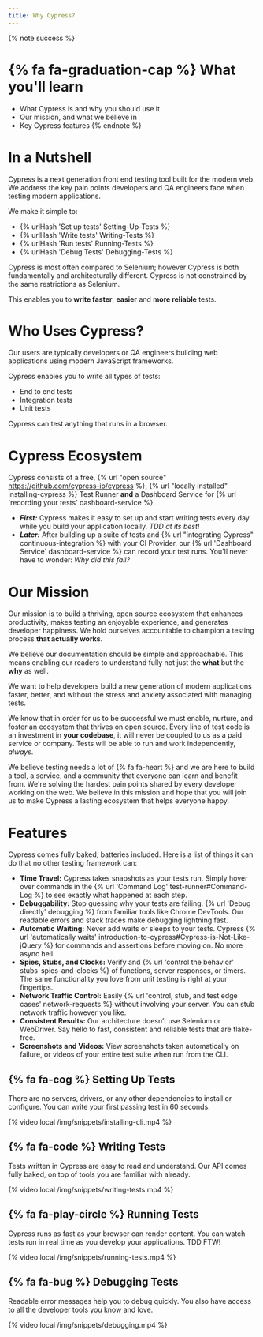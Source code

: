 ```yaml
---
title: Why Cypress?
---
```


{% note success %}
# {% fa fa-graduation-cap %} What you'll learn

- What Cypress is and why you should use it
- Our mission, and what we believe in
- Key Cypress features
{% endnote %}

# In a Nutshell

Cypress is a next generation front end testing tool built for the modern web. We address the key pain points developers and QA engineers face when testing modern applications.

We make it simple to:

- {% urlHash 'Set up tests' Setting-Up-Tests %}
- {% urlHash 'Write tests' Writing-Tests %}
- {% urlHash 'Run tests' Running-Tests %}
- {% urlHash 'Debug Tests' Debugging-Tests %}

Cypress is most often compared to Selenium; however Cypress is both fundamentally and architecturally different. Cypress is not constrained by the same restrictions as Selenium.

This enables you to **write faster**, **easier** and **more reliable** tests.

# Who Uses Cypress?

Our users are typically developers or QA engineers building web applications using modern JavaScript frameworks.

Cypress enables you to write all types of tests:

- End to end tests
- Integration tests
- Unit tests

Cypress can test anything that runs in a browser.

# Cypress Ecosystem

Cypress consists of a free, {% url "open source" https://github.com/cypress-io/cypress %}, {% url "locally installed" installing-cypress %} Test Runner **and** a Dashboard Service for {% url 'recording your tests' dashboard-service %}.

- ***First:*** Cypress makes it easy to set up and start writing tests every day while you build your application locally. *TDD at its best!*
- ***Later:*** After building up a suite of tests and {% url "integrating Cypress" continuous-integration %} with your CI Provider, our  {% url 'Dashboard Service' dashboard-service %} can record your test runs. You'll never have to wonder: *Why did this fail?*

# Our Mission

Our mission is to build a thriving, open source ecosystem that enhances productivity, makes testing an enjoyable experience, and generates developer happiness. We hold ourselves accountable to champion a testing process **that actually works**.

We believe our documentation should be simple and approachable. This means enabling our readers to understand fully not just the **what** but the **why** as well.

We want to help developers build a new generation of modern applications faster, better, and without the stress and anxiety associated with managing tests.

We know that in order for us to be successful we must enable, nurture, and foster an ecosystem that thrives on open source. Every line of test code is an investment in **your codebase**, it will never be coupled to us as a paid service or company. Tests will be able to run and work independently, *always*.

We believe testing needs a lot of {% fa fa-heart %} and we are here to build a tool, a service, and a community that everyone can learn and benefit from. We're solving the hardest pain points shared by every developer working on the web. We believe in this mission and hope that you will join us to make Cypress a lasting ecosystem that helps everyone happy.

# Features

Cypress comes fully baked, batteries included. Here is a list of things it can do that no other testing framework can:

- **Time Travel:** Cypress takes snapshots as your tests run. Simply hover over commands in the {% url 'Command Log' test-runner#Command-Log %} to see exactly what happened at each step.
- **Debuggability:** Stop guessing why your tests are failing. {% url 'Debug directly' debugging %} from familiar tools like Chrome DevTools. Our readable errors and stack traces make debugging lightning fast.
- **Automatic Waiting:** Never add waits or sleeps to your tests. Cypress {% url 'automatically waits' introduction-to-cypress#Cypress-is-Not-Like-jQuery %} for commands and assertions before moving on. No more async hell.
- **Spies, Stubs, and Clocks:** Verify and {% url 'control the behavior' stubs-spies-and-clocks %} of functions, server responses, or timers. The same functionality you love from unit testing is right at your fingertips.
- **Network Traffic Control:** Easily {% url 'control, stub, and test edge cases' network-requests %} without involving your server. You can stub network traffic however you like.
- **Consistent Results:** Our architecture doesn’t use Selenium or WebDriver. Say hello to fast, consistent and reliable tests that are flake-free.
- **Screenshots and Videos:** View screenshots taken automatically on failure, or videos of your entire test suite when run from the CLI.

## {% fa fa-cog %} Setting Up Tests

There are no servers, drivers, or any other dependencies to install or configure. You can write your first passing test in 60 seconds.

{% video local /img/snippets/installing-cli.mp4 %}

## {% fa fa-code %} Writing Tests

Tests written in Cypress are easy to read and understand. Our API comes fully baked, on top of tools you are familiar with already.

{% video local /img/snippets/writing-tests.mp4 %}

## {% fa fa-play-circle %} Running Tests

Cypress runs as fast as your browser can render content. You can watch tests run in real time as you develop your applications. TDD FTW!

{% video local /img/snippets/running-tests.mp4 %}

## {% fa fa-bug %} Debugging Tests

Readable error messages help you to debug quickly. You also have access to all the developer tools you know and love.

{% video local /img/snippets/debugging.mp4 %}
